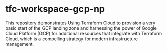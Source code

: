 # tfc-workspace-gcp-np
This repository demonstrates Using Terraform Cloud to provision a very basic start of the GCP landing zone and harnessing the power of Google Cloud Platform (GCP) for additional resources that integrate with Terraform Cloud, which is a compelling strategy for modern infrastructure management.
